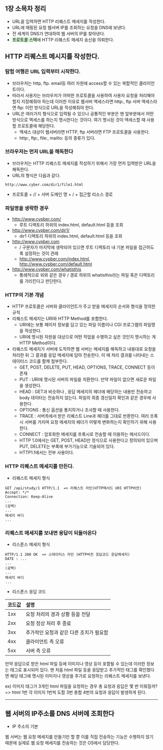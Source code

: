 
## 1장 소목차 정리

- URL을 입력하면 HTTP 리퀘스트 메세지를 작성한다.
- URL에 매핑된 요청 웹서버 IP를 조회하는 요청을 DNS에 보낸다.
- 전 세계의 DNS가 연대하여 웹 서버의 IP를 찾아낸다.
- <mark style="background: #BBFABBA6;">프로토콜 스택</mark>에 HTTP 리퀘스트 메세지 송신을 의뢰한다.


## HTTP 리퀘스트 메시지를 작성한다.

### 탐험 여행은 URL 입력부터 시작한다.

- 브라우저는 http, ftp. email등 여러 자원에 access할 수 있는 복합적인 클라이언트이다. 
- 따라서 사용자는 브라우저가 어떠한 프로토콜을 사용하여 사용자 요청을 처리해야 할지 지정해줘야 하는데 이러한 이유로 웹서버 액세스라면 http:, ftp 서버 액세스라면 ftp: 이런 방식으로 URL을 작성해줘야 한다.
- URL은 여러가지 형식으로 입력될 수 있으나 공통적인 부분은 맨 앞부분에서 어떤 방식으로 액세스를 하는지 명시한다는 것이다. 여기 명시된 것이 액세스할 때 사용할 프로토콜에 해당한다.
	- 액세스 대상이 웹서버라면 HTTP, ftp 서버라면 FTP 프로토콜을 사용한다.
	- http:, ftp:, file:, mailto: 등의 종류가 있다.

### 브라우저는 먼저 URL을 해독한다

- 브라우저는 HTTP 리퀘스트 메세지를 작성하기 위해서 가장 먼저 입력받은 URL을 해독한다.
- URL의 형식은 다음과 같다. 
```
http://www.cyber.com/dir1/file1.html
```
- 프로토콜 + // + 서버 도메인 명 + / + 접근할 리소스 경로


### 파일명을 생략한 경우

- http://www.cypber.com/
	- 루트 디렉토리 하위의 index.html, default.html 등을 조회
- http://www.cypber.com/dir1/
	-  dir1 디렉토리 하위의 index.html, default.html 등을 조회
- http://www.cypber.com
	- / 구분자가 마지막에 생략되어 있으면 루트 디렉토리 내 기본 파일을 접근하도록 설정하는 것이 관례
	- http://www.cypber.com/index.html, http://www.cypber.com/default.html 
- http://www.cypber.com/whatisthis
	- 통례적으로 위와 같은 경우 / 경로 하위의 whatisthis라는 파일 혹은 디렉토리를 가리킨다고 판단한다.


### HTTP의 기본 개념

- HTTP 프로토콜은 서버와 클라이언트가 주고 받을 메세지의 순서와 형식을 정의한 규칙
- 리퀘스트 메세지는 URI와 HTTP Method를 포함한다. 
	- URI에는 보통 페이저 정보를 담고 있는 파일 이름이나 CGI 프로그램의 파일명을 작성한다.
	- URI에 명시된 자원을 대상으로 어떤 작업을 수행하고 싶은 것인지 명시하는 게 HTTP Method이다. 
- 리퀘스트 메세지가 서버에 도착하면 웹 서버는 메세지를 해독하고 내용대로 요청을 처리한 뒤 그 결과를 응답 메세지에 담아 전송한다. 이 때 처리 결과를 나타내는 스테이터스 코드를 함께 첨부한다.
	- GET, POST, DELETE, PUT, HEAD, OPTIONS, TRACE, CONNECT 등이 존재
	- PUT : URI에 명시된 서버의 파일을 치환한다. 만약 파일이 없으면 새로운 파일을 생성한다. 
	- HEAD : GET과 비슷하나 , 응답 메세지의 헤더에 해당하는 내용만 전송하고 body 데이터는 전송하지 않는다. 파일의 최종 갱신일자 확인과 같은 경우에 사용한다.
	- OPTIONS : 통신 옵션을 통지하거나 조사할 때 사용한다.
	- TRACE : 서버측에서 받은 리퀘스트 Line과 헤더를 그대로 반환한다. 여러 프록시 서버를 거치며 요청 메세지의 헤더가 어떻게 변화하는지 확인하기 위해 사용한다.
	- CONNECT : 암호화한 메세지를 프록시로 전송할 때 이용하는 메서드이다.
	- HTTP 1.0에서는 GET, POST, HEAD만 정식으로 사용한다고 정의되어 있으며 PUT, DELETE는 부록에 부가기능으로 기술되어 있다.
	- HTTP1.1에서는 전부 사용이다.

### HTTP 리퀘스트 메세지를 만든다.

- 리퀘스트 메세지 형식

```
GET /api/study/1 HTTP/1.1  => 리퀘스트 라인(HTTP메서드 URI HTTP버전)
Accept: */*
Connection: Keep-Alive
...
(공백)
...
메세지 바디
...
```


### 리퀘스트 메세지를 보내면 응답이 되돌아온다

- 리스폰스 메세지 형식

```
HTTP/1.1 200 OK  => 스테이터스 라인 (HTTP버전 응답코드 응답메세지)
DATE : ...
...
(공백)
...
메세지 바디
...
```


- 리스폰스 응답 코드

| 코드값 | 설명                                    |
|:------ |:--------------------------------------- |
| 1xx    | 요청 처리의 경과 상황 등을 전달         |
| 2xx    | 요청 정상 처리 후 종료                  |
| 3xx    | 추가적인 요청과 같은 다른 조치가 필요함 |
| 4xx    | 클라이언트 측 오류                      |
| 5xx    | 서버 측 오류                            |


만약 응답으로 받은 html 파일 등에 이미지나 영상 등이 포함될 수 있는데 이러한 정보는 태그로 표시되어 있다. 맨 처음 html 파일 등을 응답받고 추가적인 태그를 확인했다면 해당 태그에 명시된 이미지나 영상을 추가로 요청하는 리퀘스트 메세지를 보낸다. 

ex) 이미지 태그가 3개인 html 파일을 요청하는 경우 총 요청과 응답은 몇 번 이뤄질까?
=> html 1번 각 이미지 1번씩 도합 3번 총합 4번의 요청과 응답이 발생하게 된다.



---


## 웹 서버의 IP주소를 DNS 서버에 조회한다

- IP 주소의 기본

웹 서버는 웹 요청 메세지를 만들기만 할 뿐 이를 직접 전송하는 기능은 수행하지 않기 때문에 실제로 웹 요청 메세지를 전송하는 것은 OS에서 담당한다.


